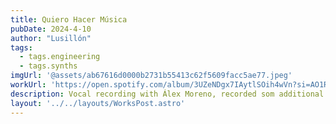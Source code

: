 ```yaml
---
title: Quiero Hacer Música
pubDate: 2024-4-10
author: "Lusillón"
tags:
  - tags.engineering
  - tags.synths
imgUrl: '@assets/ab67616d0000b2731b55413c62f5609facc5ae77.jpeg'
workUrl: 'https://open.spotify.com/album/3UZeNDgx7IAytlSOih4wVn?si=AO1RXVe_QsakHgtKWpl-4Q'
description: Vocal recording with Álex Moreno, recorded som additional synths. Production by Álex Granero.
layout: '../../layouts/WorksPost.astro'
---
```

